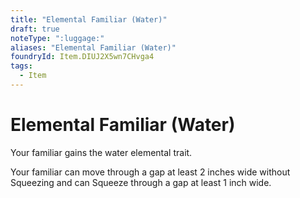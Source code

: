 ```yaml
---
title: "Elemental Familiar (Water)"
draft: true
noteType: ":luggage:"
aliases: "Elemental Familiar (Water)"
foundryId: Item.DIUJ2X5wn7CHvga4
tags:
  - Item
---
```


# Elemental Familiar (Water)

Your familiar gains the water elemental trait.

Your familiar can move through a gap at least 2 inches wide without Squeezing and can Squeeze through a gap at least 1 inch wide.
